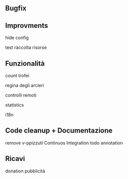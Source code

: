 ## Bugfix



## Improvments

hide config

test raccolta risorse



## Funzionalità

count trofei

regina degli arcieri

controlli remoti

statistics

i18n



## Code cleanup + Documentazione

remove v-ppizzuti
Continuos Integration
todo annotation



## Ricavi

donation
pubblicità


